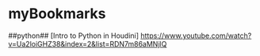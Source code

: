 # myBookmarks

##python##
[Intro to Python in Houdini] https://www.youtube.com/watch?v=Ua2loiGHZ38&index=2&list=RDN7m86aMNjlQ
